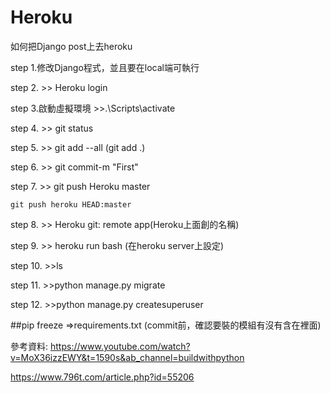 # Heroku


如何把Django post上去heroku

step 1.修改Django程式，並且要在local端可執行

step 2. >> Heroku login

step 3.啟動虛擬環境 >>.\Scripts\activate

step 4. >> git status

step 5. >> git add --all (git add .)

step 6. >> git commit-m  "First"

step 7. >> git push Heroku master
```
git push heroku HEAD:master
```

step 8. >> Heroku git: remote app(Heroku上面創的名稱)

step 9. >> heroku run bash (在heroku server上設定)

step 10. >>ls 

step 11. >>python manage.py migrate

step 12. >>python manage.py createsuperuser

##pip freeze =>requirements.txt (commit前，確認要裝的模組有沒有含在裡面)

參考資料:
https://www.youtube.com/watch?v=MoX36izzEWY&t=1590s&ab_channel=buildwithpython

https://www.796t.com/article.php?id=55206